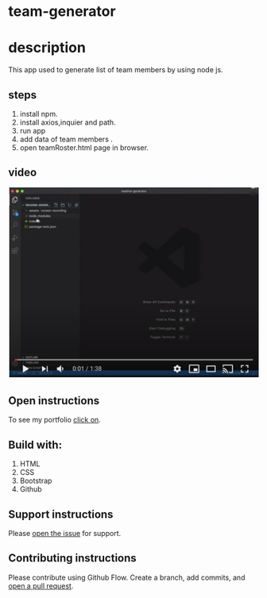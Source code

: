 # team-generator
# description 
This app used to generate list of team members by using node js.

## steps
1. install npm.
2. install axios,inquier and path.
3. run app
4. add data of team members .
5. open teamRoster.html page in browser.


## video
[![Watch the video how to use this app](https://github.com/deep-1995/readme-generator/blob/master/assets/image/readme%20file.png)](https://www.youtube.com/watch?v=gXdwBbcjBlU)



## Open instructions
To see my portfolio  [click on](https://deep-1995.github.io/bootstrap-portfolio/). 

## Build with:
1. HTML
2. CSS
3. Bootstrap
4. Github


## Support instructions
Please [open the issue](https://github.com/deep-1995/team-generator/issues) for support.

## Contributing instructions
Please contribute using Github Flow. Create a branch, add commits, and [open a pull request](https://github.com/deep-1995/team-generator/pulls).
